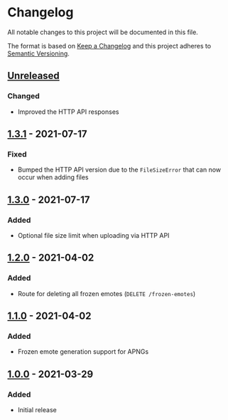 # Changelog

All notable changes to this project will be documented in this file.

The format is based on [Keep a Changelog](https://keepachangelog.com/en/1.0.0/)
and this project adheres to
[Semantic Versioning](https://semver.org/spec/v2.0.0.html).

## [Unreleased]

### Changed

+ Improved the HTTP API responses

## [1.3.1] - 2021-07-17

### Fixed

+ Bumped the HTTP API version due to the `FileSizeError` that can now occur
  when adding files

## [1.3.0] - 2021-07-17

### Added

+ Optional file size limit when uploading via HTTP API

## [1.2.0] - 2021-04-02

### Added

+ Route for deleting all frozen emotes (`DELETE /frozen-emotes`)

## [1.1.0] - 2021-04-02

### Added

+ Frozen emote generation support for APNGs

## [1.0.0] - 2021-03-29

### Added

+ Initial release

[Unreleased]: https://git.sr.ht/~mser/emote-server/tree/develop
[1.3.1]: https://git.sr.ht/~mser/emote-server/tree/1.3.1
[1.3.0]: https://git.sr.ht/~mser/emote-server/tree/1.3.0
[1.2.0]: https://git.sr.ht/~mser/emote-server/tree/1.2.0
[1.1.0]: https://git.sr.ht/~mser/emote-server/tree/1.1.0
[1.0.0]: https://git.sr.ht/~mser/emote-server/tree/1.0.0

